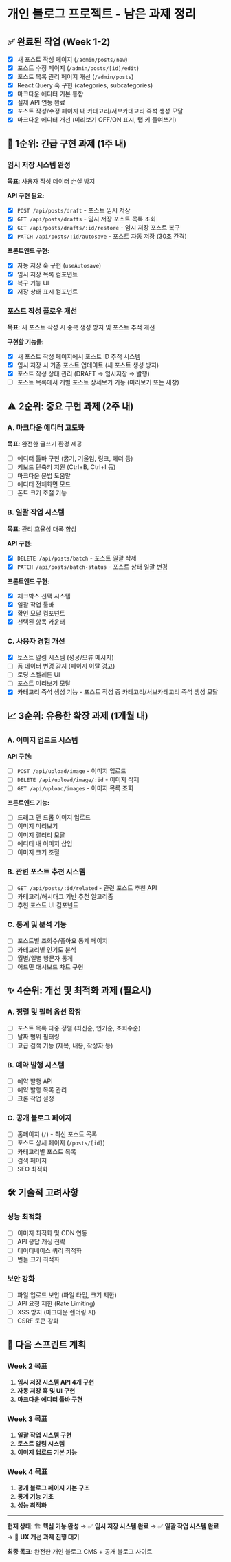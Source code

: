 # 개인 블로그 프로젝트 - 남은 과제 정리

## ✅ 완료된 작업 (Week 1-2)

- [x] 새 포스트 작성 페이지 (`/admin/posts/new`)
- [x] 포스트 수정 페이지 (`/admin/posts/[id]/edit`)
- [x] 포스트 목록 관리 페이지 개선 (`/admin/posts`)
- [x] React Query 훅 구현 (categories, subcategories)
- [x] 마크다운 에디터 기본 통합
- [x] 실제 API 연동 완료
- [x] 포스트 작성/수정 페이지 내 카테고리/서브카테고리 즉석 생성 모달
- [x] 마크다운 에디터 개선 (미리보기 OFF/ON 표시, 탭 키 들여쓰기)

## 🚨 1순위: 긴급 구현 과제 (1주 내)

### 임시 저장 시스템 완성

**목표**: 사용자 작성 데이터 손실 방지

**API 구현 필요:**

- [x] `POST /api/posts/draft` - 포스트 임시 저장
- [x] `GET /api/posts/drafts` - 임시 저장 포스트 목록 조회
- [x] `GET /api/posts/drafts/:id/restore` - 임시 저장 포스트 복구
- [x] `PATCH /api/posts/:id/autosave` - 포스트 자동 저장 (30초 간격)

**프론트엔드 구현:**

- [x] 자동 저장 훅 구현 (`useAutosave`)
- [x] 임시 저장 목록 컴포넌트
- [x] 복구 기능 UI
- [x] 저장 상태 표시 컴포넌트

### 포스트 작성 플로우 개선

**목표**: 새 포스트 작성 시 중복 생성 방지 및 포스트 추적 개선

**구현할 기능들:**

- [x] 새 포스트 작성 페이지에서 포스트 ID 추적 시스템
- [x] 임시 저장 시 기존 포스트 업데이트 (새 포스트 생성 방지)
- [x] 포스트 작성 상태 관리 (DRAFT → 임시저장 → 발행)
- [ ] 포스트 목록에서 개별 포스트 상세보기 기능 (미리보기 또는 새창)

## ⚠️ 2순위: 중요 구현 과제 (2주 내)

### A. 마크다운 에디터 고도화

**목표**: 완전한 글쓰기 환경 제공

- [ ] 에디터 툴바 구현 (굵기, 기울임, 링크, 헤더 등)
- [ ] 키보드 단축키 지원 (Ctrl+B, Ctrl+I 등)
- [ ] 마크다운 문법 도움말
- [ ] 에디터 전체화면 모드
- [ ] 폰트 크기 조절 기능

### B. 일괄 작업 시스템

**목표**: 관리 효율성 대폭 향상

**API 구현:**

- [x] `DELETE /api/posts/batch` - 포스트 일괄 삭제
- [x] `PATCH /api/posts/batch-status` - 포스트 상태 일괄 변경

**프론트엔드 구현:**

- [x] 체크박스 선택 시스템
- [x] 일괄 작업 툴바
- [x] 확인 모달 컴포넌트
- [x] 선택된 항목 카운터

### C. 사용자 경험 개선

- [x] 토스트 알림 시스템 (성공/오류 메시지)
- [ ] 폼 데이터 변경 감지 (페이지 이탈 경고)
- [ ] 로딩 스켈레톤 UI
- [ ] 포스트 미리보기 모달
- [x] 카테고리 즉석 생성 기능 - 포스트 작성 중 카테고리/서브카테고리 즉석 생성 모달

## 📈 3순위: 유용한 확장 과제 (1개월 내)

### A. 이미지 업로드 시스템

**API 구현:**

- [ ] `POST /api/upload/image` - 이미지 업로드
- [ ] `DELETE /api/upload/image/:id` - 이미지 삭제
- [ ] `GET /api/upload/images` - 이미지 목록 조회

**프론트엔드 기능:**

- [ ] 드래그 앤 드롭 이미지 업로드
- [ ] 이미지 미리보기
- [ ] 이미지 갤러리 모달
- [ ] 에디터 내 이미지 삽입
- [ ] 이미지 크기 조절

### B. 관련 포스트 추천 시스템

- [ ] `GET /api/posts/:id/related` - 관련 포스트 추천 API
- [ ] 카테고리/해시태그 기반 추천 알고리즘
- [ ] 추천 포스트 UI 컴포넌트

### C. 통계 및 분석 기능

- [ ] 포스트별 조회수/좋아요 통계 페이지
- [ ] 카테고리별 인기도 분석
- [ ] 월별/일별 방문자 통계
- [ ] 어드민 대시보드 차트 구현

## ✨ 4순위: 개선 및 최적화 과제 (필요시)

### A. 정렬 및 필터 옵션 확장

- [ ] 포스트 목록 다중 정렬 (최신순, 인기순, 조회수순)
- [ ] 날짜 범위 필터링
- [ ] 고급 검색 기능 (제목, 내용, 작성자 등)

### B. 예약 발행 시스템

- [ ] 예약 발행 API
- [ ] 예약 발행 목록 관리
- [ ] 크론 작업 설정

### C. 공개 블로그 페이지

- [ ] 홈페이지 (`/`) - 최신 포스트 목록
- [ ] 포스트 상세 페이지 (`/posts/[id]`)
- [ ] 카테고리별 포스트 목록
- [ ] 검색 페이지
- [ ] SEO 최적화

## 🛠 기술적 고려사항

### 성능 최적화

- [ ] 이미지 최적화 및 CDN 연동
- [ ] API 응답 캐싱 전략
- [ ] 데이터베이스 쿼리 최적화
- [ ] 번들 크기 최적화

### 보안 강화

- [ ] 파일 업로드 보안 (파일 타입, 크기 제한)
- [ ] API 요청 제한 (Rate Limiting)
- [ ] XSS 방지 (마크다운 렌더링 시)
- [ ] CSRF 토큰 강화

## 🎯 다음 스프린트 계획

### Week 2 목표

1. **임시 저장 시스템 API 4개 구현**
2. **자동 저장 훅 및 UI 구현**
3. **마크다운 에디터 툴바 구현**

### Week 3 목표

1. **일괄 작업 시스템 구현**
2. **토스트 알림 시스템**
3. **이미지 업로드 기본 기능**

### Week 4 목표

1. **공개 블로그 페이지 기본 구조**
2. **통계 기능 기초**
3. **성능 최적화**

---

**현재 상태**: 🏗️ **핵심 기능 완성** → ✅ **임시 저장 시스템 완료** → ✅ **일괄 작업 시스템 완료** → 🚧 **UX 개선 과제 진행 대기**

**최종 목표**: 완전한 개인 블로그 CMS + 공개 블로그 사이트
